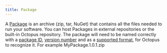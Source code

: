 ```yaml
---
title: Package
---
```

A [Package](/docs/packaging-applications/index.md) is an archive (zip, tar, NuGet) that contains all the files needed to run your software. You can host Packages in external repositories or the built-in Octopus repository. The package will need to be named correctly with a [package ID](/docs/packaging-applications/index.md#package-id), [version number](/docs/packaging-applications/index.md#version-numbers) and as a [supported format](/docs/packaging-applications/index.md#supported-formats), for Octopus to recognize it. For example MyPackage.1.0.1.zip
